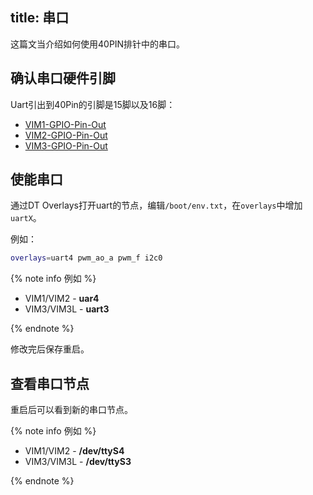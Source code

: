 title: 串口
---

这篇文当介绍如何使用40PIN排针中的串口。

## 确认串口硬件引脚

Uart引出到40Pin的引脚是15脚以及16脚：

* [VIM1-GPIO-Pin-Out](/linux/zh-cn/vim1/Hardware#VIM1-硬件信息)
* [VIM2-GPIO-Pin-Out](/linux/zh-cn/vim2/Hardware#VIM2-硬件信息)
* [VIM3-GPIO-Pin-Out](/linux/zh-cn/vim3/Hardware#VIM3-硬件信息)


## 使能串口

通过DT Overlays打开uart的节点，编辑`/boot/env.txt`，在`overlays`中增加`uartX`。


例如：

```bash
overlays=uart4 pwm_ao_a pwm_f i2c0
```

{% note info 例如 %}

* VIM1/VIM2 - **uar4**
* VIM3/VIM3L - **uart3**

{% endnote %}

修改完后保存重启。

## 查看串口节点

重启后可以看到新的串口节点。

{% note info 例如 %}

* VIM1/VIM2 - **/dev/ttyS4**
* VIM3/VIM3L - **/dev/ttyS3**

{% endnote %}
